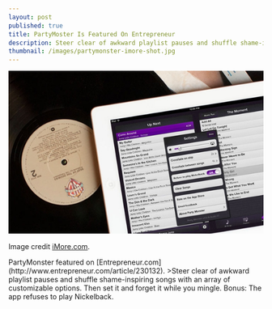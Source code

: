 ```yaml
---
layout: post
published: true
title: PartyMoster Is Featured On Entrepreneur
description: Steer clear of awkward playlist pauses and shuffle shame-inspiring songs with an array of customizable options. Then set it and forget it while you mingle.
thumbnail: /images/partymonster-imore-shot.jpg
---
```

<img src="/images/partymonster-imore-shot.jpg" alt="PartyMoster image by iMore.com" />
<p class="image-caption">Image credit <a href="http://www.imore.com/party-monster" title="PartyMoster featured on Entrepreneur.com">iMore.com</a>.</p>
PartyMonster featured on [Entrepreneur.com](http://www.entrepreneur.com/article/230132).
>Steer clear of awkward playlist pauses and shuffle shame-inspiring songs with an array of customizable options. Then set it and forget it while you mingle. Bonus: The app refuses to play Nickelback.